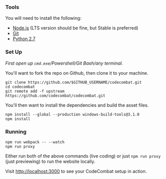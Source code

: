 ### Tools

You will need to install the following:

* [Node.js](https://nodejs.org/en/download/) (LTS version should be fine, but Stable is preferred)
* [Git](https://help.github.com/articles/set-up-git/#setting-up-git)
* [Python 2.7](https://www.python.org/downloads/windows/)

### Set Up

*First open up `cmd.exe`/Powershell/Git Bash/any terminal.*

You'll want to fork the repo on Github, then clone it to your machine.

    git clone https://github.com/$GITHUB_USERNAME/codecombat.git
    cd codecombat
    git remote add -f upstream https://github.com/codecombat/codecombat.git

You'll then want to install the dependencies and build the asset files.

    npm install --global --production windows-build-tools@3.1.0
    npm install

### Running

    npm run webpack -- --watch
    npm run proxy

Either run both of the above commands (live coding) or just `npm run proxy` (just previewing) to run the website locally.

Visit [http://localhost:3000](http://localhost:3000) to see your CodeCombat setup in action.